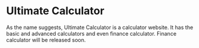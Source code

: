 # Ultimate Calculator
As the name suggests, Ultimate Calculator is a calculator website. It has the basic and advanced calculators and even finance calculator.
Finance calculator will be released soon.
